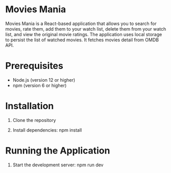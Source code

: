 # Movies Mania

Movies Mania is a React-based application that allows you to search for movies, rate them, add them to your watch list, delete them from your watch list, and view the original movie ratings. 
The application uses local storage to persist the list of watched movies. It fetches movies detail from OMDB API.

# Prerequisites

- Node.js (version 12 or higher)
- npm (version 6 or higher)

# Installation

1. Clone the repository

2. Install dependencies: npm install

# Running the Application

1. Start the development server: npm run dev
